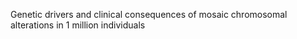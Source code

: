 Genetic drivers and clinical consequences of mosaic chromosomal alterations in 1 million individuals
